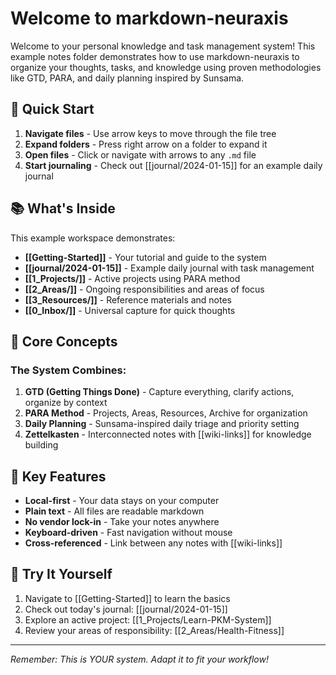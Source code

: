# Welcome to markdown-neuraxis

Welcome to your personal knowledge and task management system! This example notes folder demonstrates how to use markdown-neuraxis to organize your thoughts, tasks, and knowledge using proven methodologies like GTD, PARA, and daily planning inspired by Sunsama.

## 🚀 Quick Start

1. **Navigate files** - Use arrow keys to move through the file tree
2. **Expand folders** - Press right arrow on a folder to expand it
3. **Open files** - Click or navigate with arrows to any `.md` file
4. **Start journaling** - Check out [[journal/2024-01-15]] for an example daily journal

## 📚 What's Inside

This example workspace demonstrates:

- **[[Getting-Started]]** - Your tutorial and guide to the system
- **[[journal/2024-01-15]]** - Example daily journal with task management
- **[[1_Projects/]]** - Active projects using PARA method
- **[[2_Areas/]]** - Ongoing responsibilities and areas of focus
- **[[3_Resources/]]** - Reference materials and notes
- **[[0_Inbox/]]** - Universal capture for quick thoughts

## 🎯 Core Concepts

### The System Combines:

1. **GTD (Getting Things Done)** - Capture everything, clarify actions, organize by context
2. **PARA Method** - Projects, Areas, Resources, Archive for organization
3. **Daily Planning** - Sunsama-inspired daily triage and priority setting
4. **Zettelkasten** - Interconnected notes with [[wiki-links]] for knowledge building

## 🔑 Key Features

- **Local-first** - Your data stays on your computer
- **Plain text** - All files are readable markdown
- **No vendor lock-in** - Take your notes anywhere
- **Keyboard-driven** - Fast navigation without mouse
- **Cross-referenced** - Link between any notes with [[wiki-links]]

## 📝 Try It Yourself

1. Navigate to [[Getting-Started]] to learn the basics
2. Check out today's journal: [[journal/2024-01-15]]
3. Explore an active project: [[1_Projects/Learn-PKM-System]]
4. Review your areas of responsibility: [[2_Areas/Health-Fitness]]

---

*Remember: This is YOUR system. Adapt it to fit your workflow!*